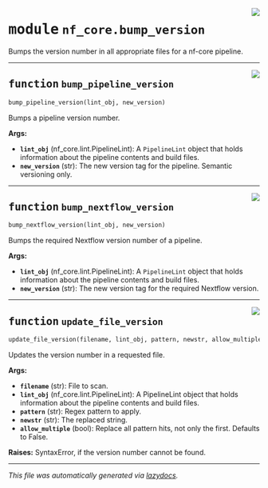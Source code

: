 <!-- markdownlint-disable -->

<a href="../../../../../../tools/nf_core/bump_version.py#L0"><img align="right" style="float:right;" src="https://img.shields.io/badge/-source-cccccc?style=flat-square"></a>

# <kbd>module</kbd> `nf_core.bump_version`

Bumps the version number in all appropriate files for a nf-core pipeline.

---

<a href="../../../../../../tools/nf_core/bump_version.py#L15"><img align="right" style="float:right;" src="https://img.shields.io/badge/-source-cccccc?style=flat-square"></a>

## <kbd>function</kbd> `bump_pipeline_version`

```python
bump_pipeline_version(lint_obj, new_version)
```

Bumps a pipeline version number.

**Args:**

- <b>`lint_obj`</b> (nf_core.lint.PipelineLint): A `PipelineLint` object that holds information about the pipeline contents and build files.
- <b>`new_version`</b> (str): The new version tag for the pipeline. Semantic versioning only.

---

<a href="../../../../../../tools/nf_core/bump_version.py#L90"><img align="right" style="float:right;" src="https://img.shields.io/badge/-source-cccccc?style=flat-square"></a>

## <kbd>function</kbd> `bump_nextflow_version`

```python
bump_nextflow_version(lint_obj, new_version)
```

Bumps the required Nextflow version number of a pipeline.

**Args:**

- <b>`lint_obj`</b> (nf_core.lint.PipelineLint): A `PipelineLint` object that holds information about the pipeline contents and build files.
- <b>`new_version`</b> (str): The new version tag for the required Nextflow version.

---

<a href="../../../../../../tools/nf_core/bump_version.py#L129"><img align="right" style="float:right;" src="https://img.shields.io/badge/-source-cccccc?style=flat-square"></a>

## <kbd>function</kbd> `update_file_version`

```python
update_file_version(filename, lint_obj, pattern, newstr, allow_multiple=False)
```

Updates the version number in a requested file.

**Args:**

- <b>`filename`</b> (str): File to scan.
- <b>`lint_obj`</b> (nf_core.lint.PipelineLint): A PipelineLint object that holds information about the pipeline contents and build files.
- <b>`pattern`</b> (str): Regex pattern to apply.
- <b>`newstr`</b> (str): The replaced string.
- <b>`allow_multiple`</b> (bool): Replace all pattern hits, not only the first. Defaults to False.

**Raises:**
SyntaxError, if the version number cannot be found.

---

_This file was automatically generated via [lazydocs](https://github.com/ml-tooling/lazydocs)._
